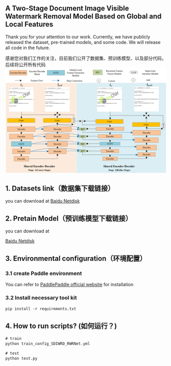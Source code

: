 ## A Two-Stage Document Image Visible Watermark Removal Model Based on Global and Local Features



Thank you for your attention to our work. Currently, we have publicly released the dataset, pre-trained models, and some code. We will release all code in the future.

感谢您对我们工作的关注，目前我们公开了数据集、预训练模型、以及部分代码，后续将公开所有代码
![](readme.assets/%E7%BD%91%E7%BB%9C%E7%BB%93%E6%9E%842.png)



## 1. Datasets link（数据集下载链接）

you can download at 
[Baidu Netdisk](https://pan.baidu.com/s/1Vquf1WdyW28-e_thgjYsXA?pwd=2022 )



## 2. Pretain Model（预训练模型下载链接）

you can download at 

[Baidu Netdisk](https://pan.baidu.com/s/1zzDbuw_pON5K2LB7z-GpJg?pwd=2022)



## 3. Environmental configuration（环境配置）

### 3.1 create Paddle environment

You can refer to  [PaddlePaddle official website](https://www.paddlepaddle.org.cn/install/quick?docurl=/documentation/docs/zh/install/pip/linux-pip.html) for installation

### 3.2 Install necessary tool kit

```shell
pip install -r requirements.txt
```



## 4. How to run scripts? (如何运行？)

```shell
# train
python train_config_SDIWRD_RWRNet.yml 
```

```shell
# test
python test.py
```





